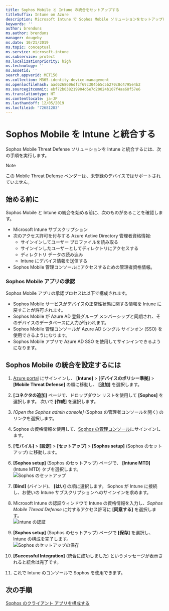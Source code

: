 ```yaml
---
title: Sophos Mobile と Intune の統合をセットアップする
titleSuffix: Intune on Azure
description: Microsoft Intune で Sophos Mobile ソリューションをセットアップし、モバイル デバイスから会社のリソースへのアクセスを制御する方法。
keywords: ''
author: brenduns
ms.author: brenduns
manager: dougeby
ms.date: 10/21/2019
ms.topic: conceptual
ms.service: microsoft-intune
ms.subservice: protect
ms.localizationpriority: high
ms.technology: ''
ms.assetid: ''
search.appverid: MET150
ms.collection: M365-identity-device-management
ms.openlocfilehash: aad6268606dfcf69c304bb5c5b270c8c4795e4b2
ms.sourcegitcommit: ebf72b038219904d6e7d20024b107f4aa68f57e6
ms.translationtype: HT
ms.contentlocale: ja-JP
ms.lasthandoff: 12/05/2019
ms.locfileid: "72681283"
---
```

# <a name="integrate-sophos-mobile-with-intune"></a>Sophos Mobile を Intune と統合する  

Sophos Mobile Threat Defense ソリューションを Intune と統合するには、次の手順を実行します。  

> [!NOTE]
> この Mobile Threat Defense ベンダーは、未登録のデバイスではサポートされていません。

## <a name="before-you-begin"></a>始める前に  

Sophos Mobile と Intune の統合を始める前に、次のものがあることを確認します。  
- Microsoft Intune サブスクリプション  
- 次のアクセス許可を付与する Azure Active Directory 管理者資格情報:  
  - サインインしてユーザー プロファイルを読み取る  
  - サインインしたユーザーとしてディレクトリにアクセスする  
  - ディレクトリ データの読み込み  
  - Intune にデバイス情報を送信する  
- Sophos Mobile 管理コンソールにアクセスするための管理者資格情報。  


### <a name="sophos-mobile-app-authorization"></a>Sophos Mobile アプリの承認  
  
Sophos Mobile アプリの承認プロセスは以下で構成されます。  
- Sophos Mobile サービスがデバイスの正常性状態に関する情報を Intune に戻すことが許可されます。  
- Sophos Mobile が Azure AD 登録グループ メンバーシップと同期され、そのデバイスのデータベースに入力が行われます。  
- Sophos Mobile 管理コンソールが Azure AD シングル サインオン (SSO) を使用できるようになります。  
- Sophos Mobile アプリで Azure AD SSO を使用してサインインできるようになります。  


## <a name="to-set-up-sophos-mobile-integration"></a>Sophos Mobile の統合を設定するには  

1. [Azure portal]( https://portal.azure.com/) にサインインし、 **[Intune]**  >  **[デバイスのポリシー準拠]**  >  **[Mobile Threat Defense]** の順に移動し、 **[追加]** を選択します。  
2. **[コネクタの追加]** ページで、ドロップダウン リストを使用して **[Sophos]** を選択します。 次いで **[作成]** を選択します。  
3. *[Open the Sophos admin console]* \(Sophos の管理者コンソールを開く\) のリンクを選択します。  
4. Sophos の資格情報を使用して、[Sophos の管理コンソール](https://central.sophos.com/)にサインインします。  
5. **[モバイル]**  >  **[設定]**  >  **[セットアップ]**  >  **[Sophos setup]** \(Sophos のセットアップ\) に移動します。  
6. **[Sophos setup]** \(Sophos のセットアップ\) ページで、 **[Intune MTD]** \(Intune MTD\) タブを選択します。  
   ![Sophos のセットアップ](./media/sophos-mtd-connector-integration/sophos-setup.png) 
 
7. **[Bind]** \(バインド\)、 **[はい]** の順に選択します。 Sophos が Intune に接続し、お使いの Intune サブスクリプションへのサインインを求めます。 
8. Microsoft Intune の認証ウィンドウで Intune の資格情報を入力し、*Sophos Mobile Thread Defense* に対するアクセス許可に **[同意する]** を選択します。  
   ![Intune の認証](./media/sophos-mtd-connector-integration/intune-authentication.png)

9. **[Sophos setup]** \(Sophos のセットアップ\) ページで **[保存]** を選択し、Intune の構成を完了します。  
   ![Sophos のセットアップの保存](./media/sophos-mtd-connector-integration/save-sophos-configuration.png)  

1. **[Successful Integration]** (統合に成功しました) というメッセージが表示されると統合は完了です。  
1. これで Intune のコンソールで Sophos を使用できます。  


## <a name="next-steps"></a>次の手順  
[Sophos のクライアント アプリを構成する](mtd-apps-ios-app-configuration-policy-add-assign.md)
